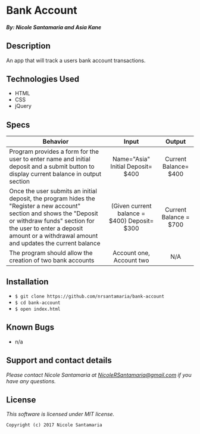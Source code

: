 # Bank Account

#### _By: Nicole Santamaria and Asia Kane_

## Description

An app that will track a users bank account transactions.

## Technologies Used

* HTML
* CSS
* jQuery

## Specs

| Behavior |  Input   |  Output  |
|----------|:--------:|:--------:|
|Program provides a form for the user to enter name and initial deposit and a submit button to display current balance in output section |Name="Asia"  Initial Deposit= $400| Current Balance= $400|
|Once the user submits an initial deposit, the program hides the "Register a new account" section and shows the "Deposit or withdraw funds" section for the user to enter a deposit amount or a withdrawal amount and updates the current balance | (Given current balance = $400) Deposit= $300 | Current Balance = $700 |
|The program should allow the creation of two bank accounts| Account one, Account two | N/A |

## Installation

* `$ git clone https://github.com/nrsantamaria/bank-account`
* `$ cd bank-account`
* `$ open index.html`

## Known Bugs
* n/a

## Support and contact details

_Please contact Nicole Santamaria at NicoleRSantamaria@gmail.com if you have any questions._

## License

*This software is licensed under MIT license.*

```
Copyright (c) 2017 Nicole Santamaria
```
